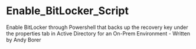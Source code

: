 # Enable_BitLocker_Script
Enable BitLocker through Powershell that backs up the recovery key under the properties tab in Active Directory for an On-Prem Environment - Written by Andy Borer
